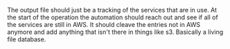 The output file should just be a tracking of the services that are in use. At the start of the operation the automation should reach out and see if all of the services are still in AWS. It should cleave the entries not in AWS anymore and add anything that isn't there in things like s3. Basically a living file database. 